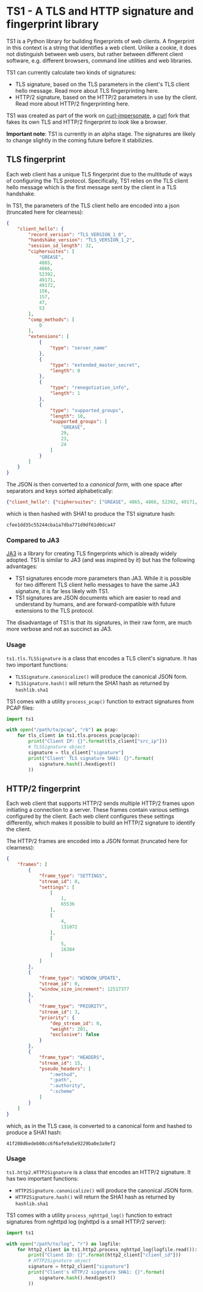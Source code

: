 # TS1 - A TLS and HTTP signature and fingerprint library

TS1 is a Python library for building fingerprints of web clients.
A fingerprint in this context is a string that identifies a web client.
Unlike a cookie, it does not distinguish between web users, but rather between different client software, e.g. different browsers, command line utilities and web libraries.

TS1 can currently calculate two kinds of signatures:
* TLS signature, based on the TLS parameters in the client's TLS client hello message. Read more about TLS fingerprinting here.
* HTTP/2 signature, based on the HTTP/2 parameters in use by the client. Read more about HTTP/2 fingerprinting here.

TS1 was created as part of the work on [curl-impersonate](https://github.com/lwthiker/curl-impersonate), a [curl](https://github.com/curl/curl) fork that fakes its own TLS and HTTP/2 fingerprint to look like a browser.

**Important note**: TS1 is currently in an alpha stage. The signatures are likely to change slightly in the coming future before it stabilizies.

## TLS fingerprint

Each web client has a unique TLS fingerprint due to the multitude of ways of configuring the TLS protocol.
Specifically, TS1 relies on the TLS client hello message which is the first message sent by the client in a TLS handshake.

In TS1, the parameters of the TLS client hello are encoded into a json (truncated here for clearness):
```json
{
    "client_hello": {
        "record_version": "TLS_VERSION_1_0",
        "handshake_version": "TLS_VERSION_1_2",
        "session_id_length": 32,
        "ciphersuites": [
            "GREASE",
            4865,
            4866,
            52392,
            49171,
            49172,
            156,
            157,
            47,
            53
        ],
        "comp_methods": [
            0
        ],
        "extensions": [
            {
                "type": "server_name"
            },
            {
                "type": "extended_master_secret",
                "length": 0
            },
            {
                "type": "renegotiation_info",
                "length": 1
            },
            {
                "type": "supported_groups",
                "length": 10,
                "supported_groups": [
                    "GREASE",
                    29,
                    23,
                    24
                ]
            }
        ]
    }
}
```

The JSON is then converted to a *canonical form*, with one space after separators and keys sorted alphabetically:
```json
{"client_hello": {"ciphersuites": ["GREASE", 4865, 4866, 52392, 49171, 49172, 156, 157, 47, 53], "comp_methods": [0], "extensions": [{"type": "server_name"}, {"length": 0, "type": "extended_master_secret"}, {"length": 1, "type": "renegotiation_info"}, {"length": 10, "supported_groups": ["GREASE", 29, 23, 24], "type": "supported_groups"}], "handshake_version": "TLS_VERSION_1_2", "record_version": "TLS_VERSION_1_0", "session_id_length": 32}}
```
which is then hashed with SHA1 to produce the TS1 signature hash:
```
cfee1dd35c55244cba1a7dba771d9df61d0dca47
```

### Compared to JA3

[JA3](https://github.com/salesforce/ja3) is a library for creating TLS fingerprints which is already widely adopted. TS1 is similar to JA3 (and was inspired by it) but has the following advantages:
* TS1 signatures encode more parameters than JA3. While it is possible for two different TLS client hello messages to have the same JA3 signature, it is far less likely with TS1.
* TS1 signatures are JSON documents which are easier to read and understand by humans, and are forward-compatible with future extensions to the TLS protocol.

The disadvantage of TS1 is that its signatures, in their raw form, are much more verbose and not as succinct as JA3.

### Usage
`ts1.tls.TLSSignature` is a class that encodes a TLS client's signature. It has two important functions:
* `TLSSignature.canonicalize()` will produce the canonical JSON form.
* `TLSSignature.hash()` will return the SHA1 hash as returned by `hashlib.sha1`

TS1 comes with a utility `process_pcap()` function to extract signatures from PCAP files:
```python
import ts1

with open("/path/to/pcap", "rb") as pcap:
    for tls_client in ts1.tls.process_pcap(pcap):
        print("Client IP: {}".format(tls_client["src_ip"]))
        # TLSSignature object
        signature = tls_client["signature"]
        print("Client' TLS signature SHA1: {}".format(
            signature.hash().hexdigest()
        ))
```

## HTTP/2 fingerprint
Each web client that supports HTTP/2 sends multiple HTTP/2 frames upon initiating a connection to a server.
These frames contain various settings configured by the client.
Each web client configures these settings differently, which makes it possible to build an HTTP/2 signature to identify the client.

The HTTP/2 frames are encoded into a JSON format (truncated here for clearness):
```json
{
    "frames": [
        {
            "frame_type": "SETTINGS",
            "stream_id": 0,
            "settings": [
                [
                    1,
                    65536
                ],
                [
                    4,
                    131072
                ],
                [
                    5,
                    16384
                ]
            ]
        },
        {
            "frame_type": "WINDOW_UPDATE",
            "stream_id": 0,
            "window_size_increment": 12517377
        },
        {
            "frame_type": "PRIORITY",
            "stream_id": 3,
            "priority": {
                "dep_stream_id": 0,
                "weight": 201,
                "exclusive": false
            }
        },
        {
            "frame_type": "HEADERS",
            "stream_id": 15,
            "pseudo_headers": [
                ":method",
                ":path",
                ":authority",
                ":scheme"
            ]
        }
    ]
}
```

which, as in the TLS case, is converted to a canonical form and hashed to produce a SHA1 hash:
```
41f208d6edeb08cc6f6afe9a5e9229ba0e3a9ef2
```

### Usage
`ts1.http2.HTTP2Signature` is a class that encodes an HTTP/2 signature. It has two important functions:
* `HTTP2Signature.canonicalize()` will produce the canonical JSON form.
* `HTTP2Signature.hash()` will return the SHA1 hash as returned by `hashlib.sha1`

TS1 comes with a utility `process_nghttpd_log()` function to extract signatures from nghttpd log (nghttpd is a small HTTP/2 server):
```python
import ts1

with open("/path/to/log", "r") as logfile:
    for http2_client in ts1.http2.process_nghttpd_log(logfile.read()):
        print("Client ID: {}".format(http2_client["client_id"]))
        # HTTP2Signature object
        signature = http2_client["signature"]
        print("Client's HTTP/2 signature SHA1: {}".format(
            signature.hash().hexdigest()
        ))
```

